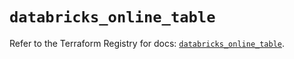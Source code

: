 # `databricks_online_table`

Refer to the Terraform Registry for docs: [`databricks_online_table`](https://registry.terraform.io/providers/databricks/databricks/1.40.0/docs/resources/online_table).
